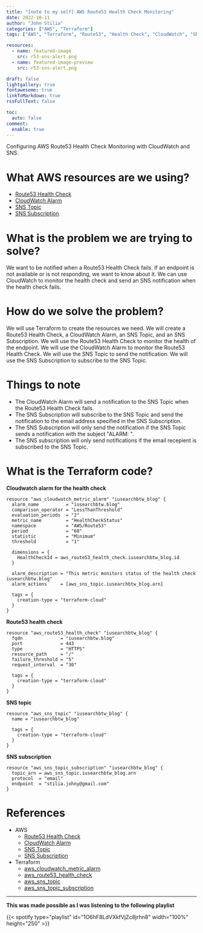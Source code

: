 ```yaml
---
title: "[note to my self] AWS Route53 Health Check Monitoring"
date: 2022-10-11
author: "John Stilia"
categories: ["AWS", "Terraform"]
tags: ["AWS", "Terraform", "Route53", "Health Check", "CloudWatch", "SNS"]

resources:
  - name: featured-image
    src: r53-sns-alert.png
  - name: featured-image-preview
    src: r53-sns-alert.png

draft: false
lightgallery: true
fontawesome: true
linkToMarkdown: true
rssFullText: false

toc:
  auto: false
comment:
  enable: true
---
```


<style>
img {
    box-shadow: inset 10px 10px 60px #fff;
    -moz-border-radius:25px;
    border-radius:10px;
}
</style>

Configuring AWS Route53 Health Check Monitoring with CloudWatch and SNS.

<!--more-->

# What AWS resources are we using?
- [Route53 Health Check](https://docs.aws.amazon.com/Route53/latest/DeveloperGuide/health-checks.html)
- [CloudWatch Alarm](https://docs.aws.amazon.com/AmazonCloudWatch/latest/monitoring/AlarmThatSendsEmail.html)
- [SNS Topic](https://docs.aws.amazon.com/sns/latest/dg/welcome.html)
- [SNS Subscription](https://docs.aws.amazon.com/sns/latest/dg/sns-subscription-filter-policies.html)

# What is the problem we are trying to solve?
We want to be notified when a Route53 Health Check fails. If an endpoint is not available or is not responding, we want to know about it. We can use CloudWatch to monitor the health check and send an SNS notification when the health check fails.

# How do we solve the problem?
We will use Terraform to create the resources we need. We will create a Route53 Health Check, a CloudWatch Alarm, an SNS Topic, and an SNS Subscription. We will use the Route53 Health Check to monitor the health of the endpoint. We will use the CloudWatch Alarm to monitor the Route53 Health Check. We will use the SNS Topic to send the notification. We will use the SNS Subscription to subscribe to the SNS Topic.

# Things to note
- The CloudWatch Alarm will send a notification to the SNS Topic when the Route53 Health Check fails.
- The SNS Subscription will subscribe to the SNS Topic and send the notification to the email address specified in the SNS Subscription.
- The SNS Subscription will only send the notification if the SNS Topic sends a notification with the subject "ALARM: ".
- The SNS subscription will only send notifications if the email recepient is subscribed to the SNS Topic.

# What is the Terraform code?

**Cloudwatch alarm for the health check**
```hcl
resource "aws_cloudwatch_metric_alarm" "iusearchbtw_blog" {
  alarm_name          = "iusearchbtw.blog"
  comparison_operator = "LessThanThreshold"
  evaluation_periods  = "2"
  metric_name         = "HealthCheckStatus"
  namespace           = "AWS/Route53"
  period              = "60"
  statistic           = "Minimum"
  threshold           = "1"

  dimensions = {
    HealthCheckId = aws_route53_health_check.iusearchbtw_blog.id
  }

  alarm_description = "This metric monitors status of the health check iusearchbtw.blog"
  alarm_actions     = [aws_sns_topic.iusearchbtw_blog.arn]

  tags = {
    creation-type = "terraform-cloud"
  }
}
```

**Route53 health check**
```hcl
resource "aws_route53_health_check" "iusearchbtw_blog" {
  fqdn              = "iusearchbtw.blog"
  port              = 443
  type              = "HTTPS"
  resource_path     = "/"
  failure_threshold = "5"
  request_interval  = "30"

  tags = {
    creation-type = "terraform-cloud"
  }
}
```

**SNS topic**
```hcl
resource "aws_sns_topic" "iusearchbtw_blog" {
  name = "iusearchbtw_blog"

  tags = {
    creation-type = "terraform-cloud"
  }
}
```

**SNS subscription**
```hcl
resource "aws_sns_topic_subscription" "iusearchbtw_blog" {
  topic_arn = aws_sns_topic.iusearchbtw_blog.arn
  protocol  = "email"
  endpoint  = "stilia.johny@gmail.com"
}

```

# References

- AWS
  - [Route53 Health Check](https://docs.aws.amazon.com/Route53/latest/DeveloperGuide/health-checks.html)
  - [CloudWatch Alarm](https://docs.aws.amazon.com/AmazonCloudWatch/latest/monitoring/AlarmThatSendsEmail.html)
  - [SNS Topic](https://docs.aws.amazon.com/sns/latest/dg/welcome.html)
  - [SNS Subscription](https://docs.aws.amazon.com/sns/latest/dg/sns-subscription-filter-policies.html)
- Terraform
  - [aws_cloudwatch_metric_alarm](https://registry.terraform.io/providers/hashicorp/aws/latest/docs/resources/cloudwatch_metric_alarm)
  - [aws_route53_health_check](https://registry.terraform.io/providers/hashicorp/aws/latest/docs/resources/route53_health_check)
  - [aws_sns_topic](https://registry.terraform.io/providers/hashicorp/aws/latest/docs/resources/sns_topic)
  - [aws_sns_topic_subscription](https://registry.terraform.io/providers/hashicorp/aws/latest/docs/resources/sns_topic_subscription)

---
**This was made possible as I was listening to the following playlist**


 {{< spotify type="playlist" id="1O6hF8LdVXkfVjZc8jrhn8" width="100%" height="250" >}}
